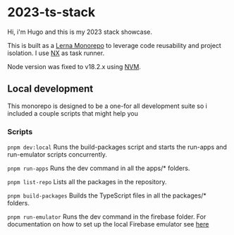 # 2023-ts-stack

Hi, i'm Hugo and this is my 2023 stack showcase.

This is built as a [Lerna Monorepo](https://lerna.js.org/docs/getting-started) to leverage code reusability and project isolation. I use [NX](https://lerna.js.org/docs/lerna-and-nx) as task runner.

Node version was fixed to v18.2.x using [NVM](https://github.com/nvm-sh/nvm#nvmrc).

## Local development

This monorepo is designed to be a one-for all development suite so i included a couple scripts that might help you

### Scripts

`pnpm dev:local`
Runs the build-packages script and starts the run-apps and run-emulator scripts concurrently.

`pnpm run-apps`
Runs the dev command in all the apps/* folders.

`pnpm list-repo`
Lists all the packages in the repository.

`pnpm build-packages`
Builds the TypeScript files in all the packages/* folders.

`pnpm run-emulator`
Runs the dev command in the firebase folder.
For documentation on how to set up the local Firebase emulator see [here](firebase/readme.md)

